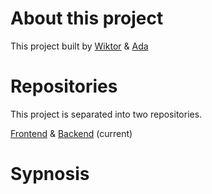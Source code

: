 # About this project

This project built by [Wiktor](https://github.com/WiktorSzymczyk) &
[Ada](https://github.com/AdaN6)

# Repositories

This project is separated into two repositories. 

[Frontend](https://github.com/WiktorSzymczyk/final-project-frontend) &
[Backend](https://github.com/AdaN6/wrwrum-final-project-backend) (current)

# Sypnosis 



